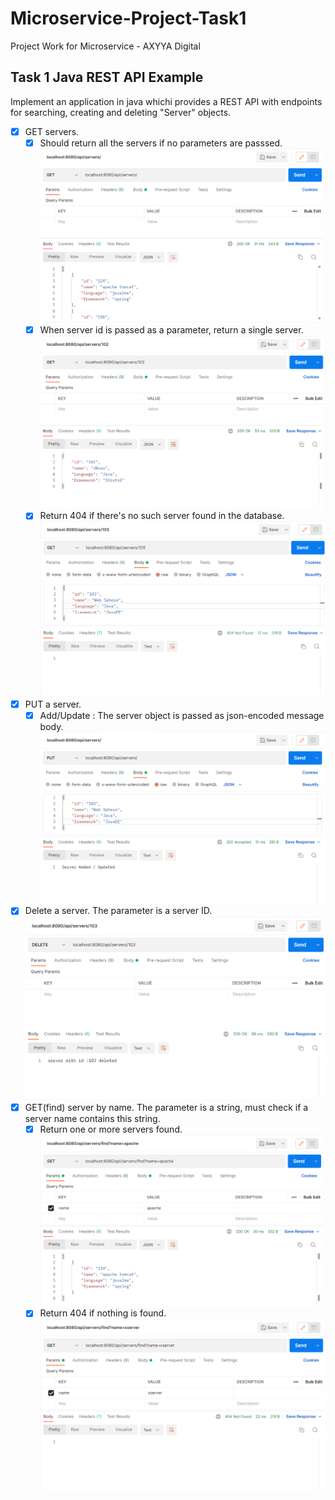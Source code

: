 # Microservice-Project-Task1
Project Work for Microservice - AXYYA Digital
## Task 1 Java REST API Example  
Implement an application in java whichi provides a REST API with endpoints for searching, creating and deleting "Server" objects.  
- [x] GET servers.
  - [x] Should return all the servers if no parameters are passsed.   
    <img src="./screenshots/getServers.png"> 
  - [x] When server id is passed as a parameter, return a single server.  
    <img src="./screenshots/getServer.png">
  - [x] Return 404 if there's no such server found in the database.   
    <img src="./screenshots/getServerNotFound.png">
- [x] PUT a server.
  - [x] Add/Update : The server object is passed as json-encoded message body.   
    <img src="./screenshots/addServer.png">
- [x] Delete a server. The parameter is a server ID.  
    <img src="./screenshots/deleteServer.png">
- [x] GET(find) server by name. The parameter is a string, must check if a server name contains this string.   
  - [x] Return one or more servers found.
      <img src="./screenshots/findServer.png">
  - [X] Return 404 if nothing is found.
      <img src="./screenshots/findServerNotFound.png">
